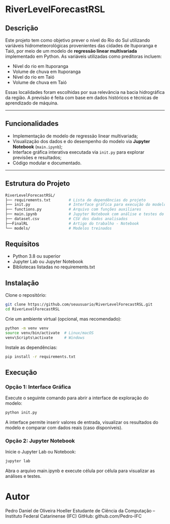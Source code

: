 # RiverLevelForecastRSL

## Descrição

Este projeto tem como objetivo prever o nível do Rio do Sul utilizando variáveis hidrometeorológicas provenientes das cidades de Ituporanga e Taió, por meio de um modelo de **regressão linear multivariada** implementado em Python. As variáveis utilizadas como preditoras incluem:

- Nível do rio em Ituporanga  
- Volume de chuva em Ituporanga  
- Nível do rio em Taió  
- Volume de chuva em Taió

Essas localidades foram escolhidas por sua relevância na bacia hidrográfica da região. A previsão é feita com base em dados históricos e técnicas de aprendizado de máquina.

---

## Funcionalidades

- Implementação de modelo de regressão linear multivariada;
- Visualização dos dados e do desempenho do modelo via **Jupyter Notebook** (`main.ipynb`);
- Interface gráfica interativa executada via `init.py` para explorar previsões e resultados;
- Código modular e documentado.

---

## Estrutura do Projeto

```bash
RiverLevelForecastRSL/
├── requirements.txt        # Lista de dependências do projeto
├── init.py                 # Interface gráfica para execução do modelo
├── functions.py            # Arquivo com funções auxiliares
├── main.ipynb              # Jupyter Notebook com análise e testes do modelo
├── dataset.csv             # CSV dos dados analisados
├──FinalRL                  # Artigo do trabalho - Notebook
└── models/                 # Modelos treinados

```

## Requisitos

- Python 3.8 ou superior
- Jupyter Lab ou Jupyter Notebook
- Bibliotecas listadas no requirements.txt

## Instalação

Clone o repositório:

```bash
git clone https://github.com/seuusuario/RiverLevelForecastRSL.git
cd RiverLevelForecastRSL
``` 
Crie um ambiente virtual (opcional, mas recomendado):
```bash
python -m venv venv
source venv/bin/activate  # Linux/macOS
venv\Scripts\activate     # Windows
```
Instale as dependências:
```bash
pip install -r requirements.txt
```

## Execução

### Opção 1: Interface Gráfica
Execute o seguinte comando para abrir a interface de exploração do modelo:

```bash
python init.py
```
A interface permite inserir valores de entrada, visualizar os resultados do modelo e comparar com dados reais (caso disponíveis).


### Opção 2: Jupyter Notebook
Inicie o Jupyter Lab ou Notebook:

```bash
jupyter lab
```
Abra o arquivo main.ipynb e execute célula por célula para visualizar as análises e testes.

# Autor
Pedro Daniel de Oliveira Hoeller 
Estudante de Ciência da Computação – Instituto Federal Catarinense (IFC)
GitHub: github.com/Pedro-IFC
